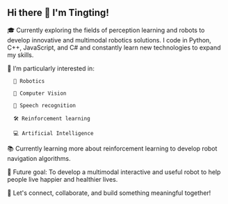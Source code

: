 ## Hi there 👋 I'm Tingting!

🎓 Currently exploring the fields of perception learning and robots to develop innovative and multimodal robotics solutions. I code in Python, C++, JavaScript, and C# and constantly learn new technologies to expand my skills. 

🤔 I’m particularly interested in:
  
      🤖 Robotics
  
      📸 Computer Vision
  
      🧠 Speech recognition
  
      🛠️ Reinforcement learning
  
      💻 Artificial Intelligence
  
📚 Currently learning more about reinforcement learning to develop robot navigation algorithms.

🚀 Future goal: To develop a multimodal interactive and useful robot to help people live happier and healthier lives.

🔗 Let's connect, collaborate, and build something meaningful together!


<!--
**Liliannatt/Liliannatt** is a ✨ _special_ ✨ repository because its `README.md` (this file) appears on your GitHub profile.

Here are some ideas to get you started:

- 🔭 I’m currently working on ...
- 🌱 I’m currently learning ...
- 👯 I’m looking to collaborate on ...
- 🤔 I’m looking for help with ...
- 💬 Ask me about ...
- 📫 How to reach me: ...
- 😄 Pronouns: ...
- ⚡ Fun fact: ...
-->
